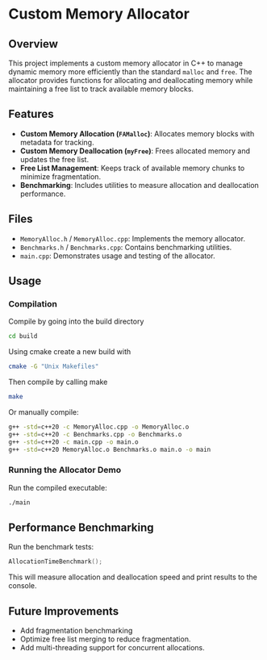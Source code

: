 # Custom Memory Allocator

## Overview
This project implements a custom memory allocator in C++ to manage dynamic memory more efficiently than the standard `malloc` and `free`. The allocator provides functions for allocating and deallocating memory while maintaining a free list to track available memory blocks.

## Features
- **Custom Memory Allocation (`FAMalloc`)**: Allocates memory blocks with metadata for tracking.
- **Custom Memory Deallocation (`myFree`)**: Frees allocated memory and updates the free list.
- **Free List Management**: Keeps track of available memory chunks to minimize fragmentation.
- **Benchmarking**: Includes utilities to measure allocation and deallocation performance.

## Files
- `MemoryAlloc.h` / `MemoryAlloc.cpp`: Implements the memory allocator.
- `Benchmarks.h` / `Benchmarks.cpp`: Contains benchmarking utilities.
- `main.cpp`: Demonstrates usage and testing of the allocator.

## Usage
### Compilation
Compile by going into the build directory

```sh
cd build
```
Using cmake create a new build with 

```sh
cmake -G "Unix Makefiles"
```
Then compile by calling make
```sh
make
```
Or manually compile:
```sh
g++ -std=c++20 -c MemoryAlloc.cpp -o MemoryAlloc.o
g++ -std=c++20 -c Benchmarks.cpp -o Benchmarks.o
g++ -std=c++20 -c main.cpp -o main.o
g++ -std=c++20 MemoryAlloc.o Benchmarks.o main.o -o main
```

### Running the Allocator Demo
Run the compiled executable:
```sh
./main
```

## Performance Benchmarking
Run the benchmark tests:
```cpp
AllocationTimeBenchmark();
```
This will measure allocation and deallocation speed and print results to the console.

## Future Improvements
- Add fragmentation benchmarking
- Optimize free list merging to reduce fragmentation.
- Add multi-threading support for concurrent allocations.
